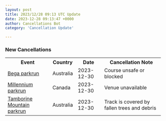 ```yaml
---
layout: post
title: 2023/12/28 09:13 UTC Update
date: 2023-12-28 09:13:47 +0000
author: Cancellations Bot
category: 'Cancellation Update'

---
```


<h3>New Cancellations</h3>
<div class='hscrollable'>
<table style='width: 100%'>
    <tr>
        <th>Event</th>
        <th>Country</th>
        <th>Date</th>
        <th>Cancellation Note</th>
    </tr>
    <tr>
        <td><a href="https://www.parkrun.com.au/bega">Bega parkrun</a></td>
        <td>Australia</td>
        <td>2023-12-30</td>
        <td>Course unsafe or blocked</td>
    </tr>
    <tr>
        <td><a href="https://www.parkrun.ca/millennium">Millennium parkrun</a></td>
        <td>Canada</td>
        <td>2023-12-30</td>
        <td>Venue unavailable</td>
    </tr>
    <tr>
        <td><a href="https://www.parkrun.com.au/tamborinemountain">Tamborine Mountain parkrun</a></td>
        <td>Australia</td>
        <td>2023-12-30</td>
        <td>Track is covered by fallen trees and debris</td>
    </tr>
</table>
</div>
